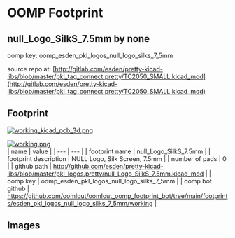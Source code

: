# OOMP Footprint  
## null_Logo_SilkS_7.5mm  by none  
  
oomp key: oomp_esden_pkl_logos_null_logo_silks_7_5mm  
  
source repo at: [http://gitlab.com/esden/pretty-kicad-libs/blob/master/pkl_tag_connect.pretty/TC2050_SMALL.kicad_mod](http://gitlab.com/esden/pretty-kicad-libs/blob/master/pkl_tag_connect.pretty/TC2050_SMALL.kicad_mod)  
## Footprint  
  
[![working_kicad_pcb_3d.png](working_kicad_pcb_3d_600.png)](working_kicad_pcb_3d.png)  
  
[![working.png](working_600.png)](working.png)  
| name | value | 
| --- | --- | 
| footprint name | null_Logo_SilkS_7.5mm | 
| footprint description | NULL Logo, Silk Screen, 7.5mm | 
| number of pads | 0 | 
| github path | http://github.com/esden/pretty-kicad-libs/blob/master/pkl_logos.pretty/null_Logo_SilkS_7.5mm.kicad_mod | 
| oomp key | oomp_esden_pkl_logos_null_logo_silks_7_5mm | 
| oomp bot github | https://github.com/oomlout/oomlout_oomp_footprint_bot/tree/main/footprints/esden_pkl_logos_null_logo_silks_7_5mm/working | 
## Images  

